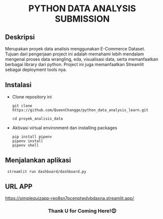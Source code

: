 <h1 align="center">PYTHON DATA ANALYSIS SUBMISSION</h1>

## Deskripsi
Merupakan proyek data analisis menggunakan E-Commerce Dataset. Tujuan dari pengerjaan project ini adalah memahami lebih mendalam mengenai proses data wrangling, eda, visualisasi data, serta memanfaatkan berbagai library dari python. Project ini juga memanfaatkan Streamlit sebagai deployment tools nya.

## Instalasi
- Clone repository ini
  ```shell
  git clone https://github.com/QueenChangge/python_data_analysis_learn.git
  ```
  ```shell
  cd proyek_analisis_data
  ```
- Aktivasi virtual environment dan installing packages
  ```shell
  pip install pipenv
  pipenv install
  pipenv shell
  ```

## Menjalankan aplikasi
   ```shell
    streamlit run dashboard/dashboard.py
   ```

## URL APP
https://simplequizapp-reo8sn7pcenptwdvbdaxna.streamlit.app/

<h3 align="center">Thank U for Coming Here!😊</h3>